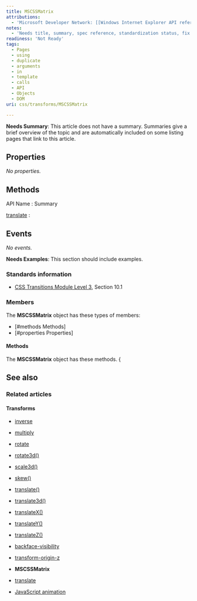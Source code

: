 ```yaml
---
title: MSCSSMatrix
attributions:
  - 'Microsoft Developer Network: [[Windows Internet Explorer API reference](http://msdn.microsoft.com/en-us/library/ie/hh828809%28v=vs.85%29.aspx) Article]'
notes:
  - 'Needs title, summary, spec reference, standardization status, fix table coding in Notes'
readiness: 'Not Ready'
tags:
  - Pages
  - using
  - duplicate
  - arguments
  - in
  - template
  - calls
  - API
  - Objects
  - DOM
uri: css/transforms/MSCSSMatrix

---
```

**Needs Summary**: This article does not have a summary. Summaries give a brief overview of the topic and are automatically included on some listing pages that link to this article.

## <span>Properties</span>

*No properties.*

## <span>Methods</span>

API Name
:   Summary

[translate](/css/transforms/MSCSSMatrix/translate)
:

## <span>Events</span>

*No events.*

**Needs Examples**: This section should include examples.

### <span>Standards information</span>

-   [CSS Transitions Module Level 3](http://go.microsoft.com/fwlink/p/?linkid=223140), Section 10.1

### <span>Members</span>

The **MSCSSMatrix** object has these types of members:

-   [\#methods Methods]
-   [\#properties Properties]

#### <span>Methods</span>

The **MSCSSMatrix** object has these methods. {

## <span>See also</span>

### <span>Related articles</span>

#### <span>Transforms</span>

-   [inverse](/css/cssom/MSCSSMatrix/methods/inverse)

-   [multiply](/css/cssom/MSCSSMatrix/methods/multiply)

-   [rotate](/css/cssom/MSCSSMatrix/methods/rotate)

-   [rotate3d()](/css/functions/rotate3d())

-   [scale3d()](/css/functions/scale3d())

-   [skew()](/css/functions/skew())

-   [translate()](/css/functions/translate())

-   [translate3d()](/css/functions/translate3d())

-   [translateX()](/css/functions/translateX())

-   [translateY()](/css/functions/translateY())

-   [translateZ()](/css/functions/translateZ())

-   [backface-visibility](/css/properties/backface-visibility)

-   [transform-origin-z](/css/properties/transform-origin-z)

-   **MSCSSMatrix**

-   [translate](/css/transforms/MSCSSMatrix/translate)

-   [JavaScript animation](/tutorials/animation_in_javascript_2)
